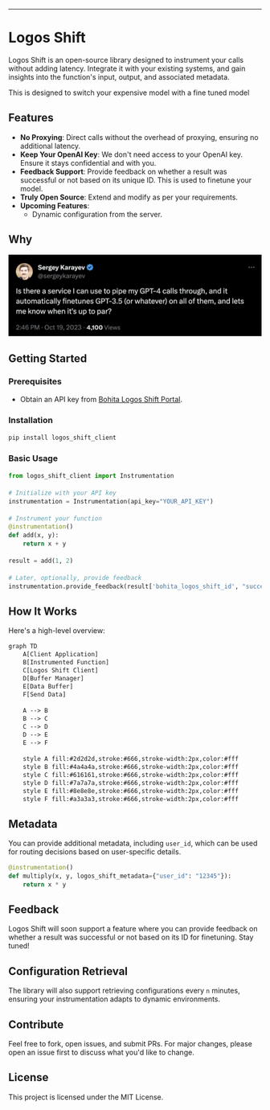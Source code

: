 ---

# Logos Shift

Logos Shift is an open-source library designed to instrument your calls without adding latency. Integrate it with your existing systems, and gain insights into the function's input, output, and associated metadata.

This is designed to switch your expensive model with a fine tuned model

## Features

- **No Proxying**: Direct calls without the overhead of proxying, ensuring no additional latency.
- **Keep Your OpenAI Key**: We don't need access to your OpenAI key. Ensure it stays confidential and with you.
- **Feedback Support**: Provide feedback on whether a result was successful or not based on its unique ID. This is used to finetune your model.
- **Truly Open Source**: Extend and modify as per your requirements.
- **Upcoming Features**:
  - Dynamic configuration from the server.

## Why

![sergey](assets/images/sergey.png)

## Getting Started

### Prerequisites

- Obtain an API key from [Bohita Logos Shift Portal](https://bohita.com).

### Installation

```bash
pip install logos_shift_client
```

### Basic Usage

```python
from logos_shift_client import Instrumentation

# Initialize with your API key
instrumentation = Instrumentation(api_key="YOUR_API_KEY")

# Instrument your function
@instrumentation()
def add(x, y):
    return x + y

result = add(1, 2)

# Later, optionally, provide feedback
instrumentation.provide_feedback(result['bohita_logos_shift_id', "success")
```

## How It Works

Here's a high-level overview:

```mermaid
graph TD
    A[Client Application]
    B[Instrumented Function]
    C[Logos Shift Client]
    D[Buffer Manager]
    E[Data Buffer]
    F[Send Data]

    A --> B
    B --> C
    C --> D
    D --> E
    E --> F

    style A fill:#2d2d2d,stroke:#666,stroke-width:2px,color:#fff
    style B fill:#4a4a4a,stroke:#666,stroke-width:2px,color:#fff
    style C fill:#616161,stroke:#666,stroke-width:2px,color:#fff
    style D fill:#7a7a7a,stroke:#666,stroke-width:2px,color:#fff
    style E fill:#8e8e8e,stroke:#666,stroke-width:2px,color:#fff
    style F fill:#a3a3a3,stroke:#666,stroke-width:2px,color:#fff
```


## Metadata

You can provide additional metadata, including `user_id`, which can be used for routing decisions based on user-specific details.

```python
@instrumentation()
def multiply(x, y, logos_shift_metadata={"user_id": "12345"}):
    return x * y
```

## Feedback

Logos Shift will soon support a feature where you can provide feedback on whether a result was successful or not based on its ID for finetuning. Stay tuned!

## Configuration Retrieval

The library will also support retrieving configurations every `n` minutes, ensuring your instrumentation adapts to dynamic environments.

## Contribute

Feel free to fork, open issues, and submit PRs. For major changes, please open an issue first to discuss what you'd like to change.

## License

This project is licensed under the MIT License.
